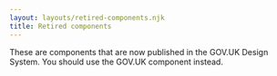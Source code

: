 ```yaml
---
layout: layouts/retired-components.njk
title: Retired components
---
```


These are components that are now published in the GOV.UK Design System. You should use the GOV.UK component instead.
